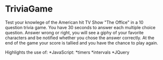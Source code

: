 # TriviaGame
Test your knowlege of the American hit TV Show "The Office" in a 10 question trivia game. You have 30 seconds to answer each multiple choice question. Answer wrong or right, you will see a giphy of your favorite characters and be notified whether you chose the answer correctly. At the end of the game your score is tallied and you have the chance to play again.

Highlights the use of:
*JavaScript:
  *timers
  *intervals
 *JQuery
